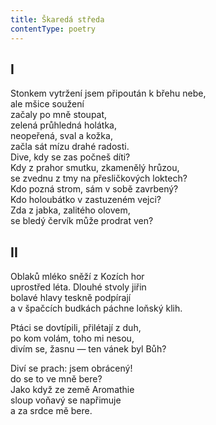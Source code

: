 ```yaml
---
title: Škaredá středa
contentType: poetry
---
```


<section>

## I

Stonkem vytržení jsem připoután k břehu nebe,  
ale mšice soužení  
začaly po mně stoupat,  
zelená průhledná holátka,  
neopeřená, sval a kožka,  
začla sát mízu drahé radosti.  
Dive, kdy se zas počneš díti?  
Kdy z prahor smutku, zkamenělý hrůzou,  
se zvednu z tmy na přesličkových loktech?  
Kdo pozná strom, sám v sobě zavrbený?  
Kdo holoubátko v zastuzeném vejci?  
Zda z jabka, zalitého olovem,  
se bledý červík může prodrat ven?

## II

Oblaků mléko sněží z Kozích hor  
uprostřed léta. Dlouhé stvoly jiřin  
bolavé hlavy teskně podpírají  
a v špačcích budkách páchne loňský klih.

Ptáci se dovtípili, přilétají z duh,  
po kom volám, toho mi nesou,  
divím se, žasnu — ten vánek byl Bůh?

Diví se prach: jsem obrácený!  
do se to ve mně bere?  
Jako když ze země Aromathie  
sloup voňavý se napřimuje  
a za srdce mě bere.

</section>
